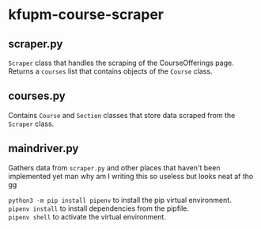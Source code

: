 # kfupm-course-scraper

## scraper.py
`Scraper` class that handles the scraping of the CourseOfferings page. Returns a `courses` list that contains objects of the `Course` class.   
  
## courses.py
Contains `Course` and `Section` classes that store data scraped from the `Scraper` class.  

## maindriver.py
Gathers data from `scraper.py` and other places that haven't been implemented yet man why am I writing this so useless but looks neat af tho gg  

`python3 -m pip install pipenv` to install the pip virtual environment.  
`pipenv install`  to install dependencies from the pipfile.  
`pipenv shell`  to activate the virtual environment.  